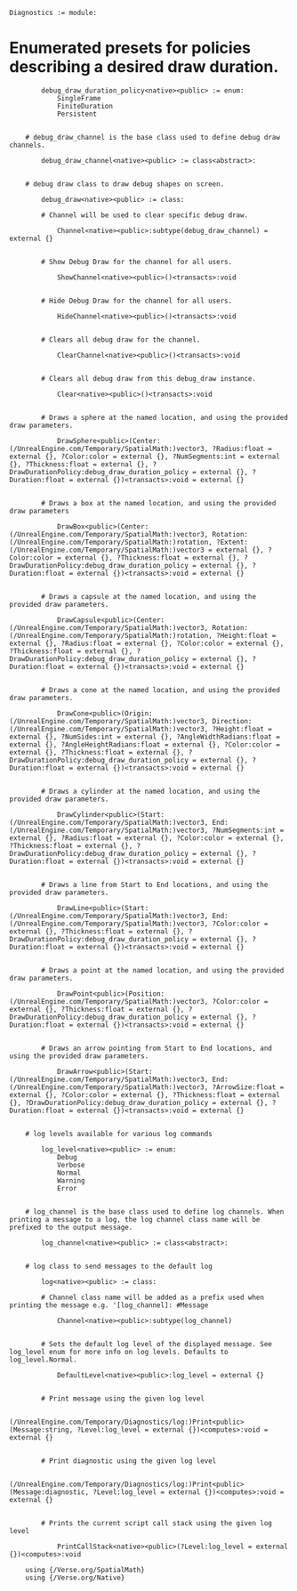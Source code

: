 
```verse
Diagnostics := module:

```
# Enumerated presets for policies describing a desired draw duration.

```verse
        debug_draw_duration_policy<native><public> := enum:
            SingleFrame
            FiniteDuration
            Persistent


```
        # debug_draw_channel is the base class used to define debug draw channels.

```verse
        debug_draw_channel<native><public> := class<abstract>:


```
        # debug draw class to draw debug shapes on screen.

```verse
        debug_draw<native><public> := class:

```
            # Channel will be used to clear specific debug draw.

```verse
            Channel<native><public>:subtype(debug_draw_channel) = external {}


```
            # Show Debug Draw for the channel for all users.

```verse
            ShowChannel<native><public>()<transacts>:void


```
            # Hide Debug Draw for the channel for all users.

```verse
            HideChannel<native><public>()<transacts>:void


```
            # Clears all debug draw for the channel.

```verse
            ClearChannel<native><public>()<transacts>:void


```
            # Clears all debug draw from this debug_draw instance.

```verse
            Clear<native><public>()<transacts>:void


```
            # Draws a sphere at the named location, and using the provided draw parameters.

```verse
            DrawSphere<public>(Center:(/UnrealEngine.com/Temporary/SpatialMath:)vector3, ?Radius:float = external {}, ?Color:color = external {}, ?NumSegments:int = external {}, ?Thickness:float = external {}, ?DrawDurationPolicy:debug_draw_duration_policy = external {}, ?Duration:float = external {})<transacts>:void = external {}


```
            # Draws a box at the named location, and using the provided draw parameters

```verse
            DrawBox<public>(Center:(/UnrealEngine.com/Temporary/SpatialMath:)vector3, Rotation:(/UnrealEngine.com/Temporary/SpatialMath:)rotation, ?Extent:(/UnrealEngine.com/Temporary/SpatialMath:)vector3 = external {}, ?Color:color = external {}, ?Thickness:float = external {}, ?DrawDurationPolicy:debug_draw_duration_policy = external {}, ?Duration:float = external {})<transacts>:void = external {}


```
            # Draws a capsule at the named location, and using the provided draw parameters.

```verse
            DrawCapsule<public>(Center:(/UnrealEngine.com/Temporary/SpatialMath:)vector3, Rotation:(/UnrealEngine.com/Temporary/SpatialMath:)rotation, ?Height:float = external {}, ?Radius:float = external {}, ?Color:color = external {}, ?Thickness:float = external {}, ?DrawDurationPolicy:debug_draw_duration_policy = external {}, ?Duration:float = external {})<transacts>:void = external {}


```
            # Draws a cone at the named location, and using the provided draw parameters.

```verse
            DrawCone<public>(Origin:(/UnrealEngine.com/Temporary/SpatialMath:)vector3, Direction:(/UnrealEngine.com/Temporary/SpatialMath:)vector3, ?Height:float = external {}, ?NumSides:int = external {}, ?AngleWidthRadians:float = external {}, ?AngleHeightRadians:float = external {}, ?Color:color = external {}, ?Thickness:float = external {}, ?DrawDurationPolicy:debug_draw_duration_policy = external {}, ?Duration:float = external {})<transacts>:void = external {}


```
            # Draws a cylinder at the named location, and using the provided draw parameters.

```verse
            DrawCylinder<public>(Start:(/UnrealEngine.com/Temporary/SpatialMath:)vector3, End:(/UnrealEngine.com/Temporary/SpatialMath:)vector3, ?NumSegments:int = external {}, ?Radius:float = external {}, ?Color:color = external {}, ?Thickness:float = external {}, ?DrawDurationPolicy:debug_draw_duration_policy = external {}, ?Duration:float = external {})<transacts>:void = external {}


```
            # Draws a line from Start to End locations, and using the provided draw parameters.

```verse
            DrawLine<public>(Start:(/UnrealEngine.com/Temporary/SpatialMath:)vector3, End:(/UnrealEngine.com/Temporary/SpatialMath:)vector3, ?Color:color = external {}, ?Thickness:float = external {}, ?DrawDurationPolicy:debug_draw_duration_policy = external {}, ?Duration:float = external {})<transacts>:void = external {}


```
            # Draws a point at the named location, and using the provided draw parameters.

```verse
            DrawPoint<public>(Position:(/UnrealEngine.com/Temporary/SpatialMath:)vector3, ?Color:color = external {}, ?Thickness:float = external {}, ?DrawDurationPolicy:debug_draw_duration_policy = external {}, ?Duration:float = external {})<transacts>:void = external {}


```
            # Draws an arrow pointing from Start to End locations, and using the provided draw parameters.

```verse
            DrawArrow<public>(Start:(/UnrealEngine.com/Temporary/SpatialMath:)vector3, End:(/UnrealEngine.com/Temporary/SpatialMath:)vector3, ?ArrowSize:float = external {}, ?Color:color = external {}, ?Thickness:float = external {}, ?DrawDurationPolicy:debug_draw_duration_policy = external {}, ?Duration:float = external {})<transacts>:void = external {}


```
        # log levels available for various log commands

```verse
        log_level<native><public> := enum:
            Debug
            Verbose
            Normal
            Warning
            Error


```
        # log_channel is the base class used to define log channels. When printing a message to a log, the log channel class name will be prefixed to the output message.

```verse
        log_channel<native><public> := class<abstract>:


```
        # log class to send messages to the default log

```verse
        log<native><public> := class:

```
            # Channel class name will be added as a prefix used when printing the message e.g. '[log_channel]: #Message

```verse
            Channel<native><public>:subtype(log_channel)


```
            # Sets the default log level of the displayed message. See log_level enum for more info on log levels. Defaults to log_level.Normal.

```verse
            DefaultLevel<native><public>:log_level = external {}


```
            # Print message using the given log level

```verse
            (/UnrealEngine.com/Temporary/Diagnostics/log:)Print<public>(Message:string, ?Level:log_level = external {})<computes>:void = external {}


```
            # Print diagnostic using the given log level

```verse
            (/UnrealEngine.com/Temporary/Diagnostics/log:)Print<public>(Message:diagnostic, ?Level:log_level = external {})<computes>:void = external {}


```
            # Prints the current script call stack using the given log level

```verse
            PrintCallStack<native><public>(?Level:log_level = external {})<computes>:void

    using {/Verse.org/SpatialMath}
    using {/Verse.org/Native}


```
